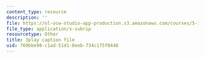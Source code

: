 ```yaml
---
content_type: resource
description: ''
file: https://ol-ocw-studio-app-production.s3.amazonaws.com/courses/5-111sc-principles-of-chemical-science-fall-2014/760bbe98c1ad51d18eeb734c175f0448_XKeAd4xybjM.vtt
file_type: application/x-subrip
resourcetype: Other
title: 3play caption file
uid: 760bbe98-c1ad-51d1-8eeb-734c175f0448
---
```

